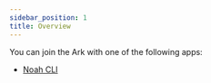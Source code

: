 ```yaml
---
sidebar_position: 1
title: Overview
---
```


You can join the Ark with one of the following apps:
- [Noah CLI](noah-cli.md)

